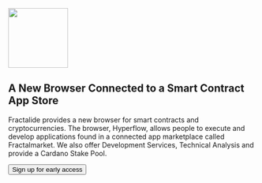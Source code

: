 <section id="stack">
    <div class="header_background">
        <div class="header_content_stack">
            <div class="container">
                <div class="row">
                    <div class="col-md-offset-2 col-md-8">
                        <div class="text-center">
                            <img src="/img/stack-min.png" width="121px" />
                            <h1 class="section_heading_white">A New Browser Connected to a Smart Contract App Store</h1>
                            <p class="text_white">
                                Fractalide provides a new browser for smart contracts and cryptocurrencies.  The browser, Hyperflow, allows people to execute and develop applications found in a connected app marketplace called Fractalmarket. We also offer Development Services, Technical Analysis and provide a Cardano Stake Pool.
                            </p>
                            <button class="btn btn-lg btn-default">Sign up for early access</button>
                        </div>
                    </div>
                </div>
            </div>
        </div>
    </div>
</section>
